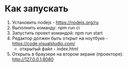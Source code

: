 # Как запускать

1. Установить nodejs - https://nodejs.org/ru
2. Выполнить команду: npm run ci
3. Запустить проект командой: npm run start
4. Редактор должен быть открыт на ноутбуке - https://code.visualstudio.com/
    - открытый файл - index.html
5. Открыть в браузере на втором экране (проекторе): http://127.0.0.1:8080
